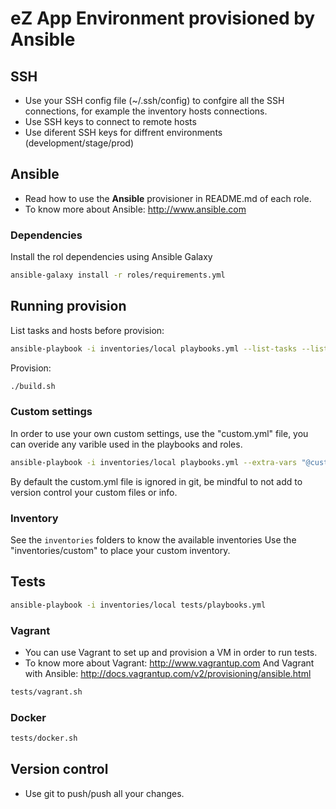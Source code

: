 # eZ App Environment provisioned by Ansible

## SSH

* Use your SSH config file (~/.ssh/config) to confgire all the SSH connections, for example the inventory hosts connections.
* Use SSH keys to connect to remote hosts
* Use diferent SSH keys for diffrent environments (development/stage/prod)

## Ansible
* Read how to use the **Ansible** provisioner in README.md of each role.
* To know more about Ansible: http://www.ansible.com

### Dependencies
Install the rol dependencies using Ansible Galaxy

```bash
ansible-galaxy install -r roles/requirements.yml
```
## Running provision

List tasks and hosts before provision:

```bash
ansible-playbook -i inventories/local playbooks.yml --list-tasks --list-hosts
```

Provision:

```bash
./build.sh
```

### Custom settings
In order to use your own custom settings, use the "custom.yml" file, you can overide any varible used in the playbooks and roles.

```bash
ansible-playbook -i inventories/local playbooks.yml --extra-vars "@custom.yml"
```

By default the custom.yml file is ignored in git, be mindful to not add to version control your custom files or info.

### Inventory
See the `inventories` folders to know the available inventories
Use the "inventories/custom" to place your custom inventory.

## Tests
```bash
ansible-playbook -i inventories/local tests/playbooks.yml
```

### Vagrant
* You can use Vagrant to set up and provision a VM in order to run tests.
* To know more about Vagrant: http://www.vagrantup.com
  And Vagrant with Ansible: http://docs.vagrantup.com/v2/provisioning/ansible.html

```bash
tests/vagrant.sh
```
### Docker
```bash
tests/docker.sh
```

## Version control
* Use git to push/push all your changes.
